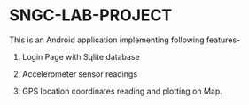 # SNGC-LAB-PROJECT

This is an Android application implementing following features-

1. Login Page with Sqlite database

2. Accelerometer sensor readings

3. GPS location coordinates reading and plotting on Map.
